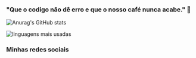 ### "Que o codigo não dê erro e que o nosso café nunca acabe." 🙏




![Anurag's GitHub stats](https://github-readme-stats.vercel.app/api?username=Wesley-Breno&show_icons=true&theme=midnight-purple)

![linguagens mais usadas](https://github-readme-stats.vercel.app/api/top-langs/?username=Wesley-Breno&layout=compact&theme=midnight-purple)

### Minhas redes sociais
